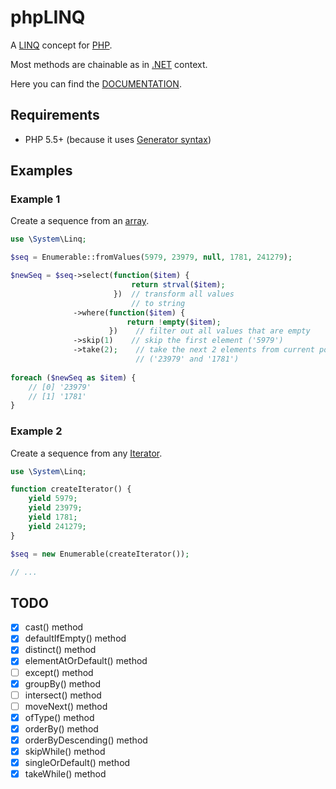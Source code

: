 # phpLINQ

A [LINQ](https://en.wikipedia.org/wiki/Language_Integrated_Query) concept for [PHP](https://en.wikipedia.org/wiki/PHP).

Most methods are chainable as in [.NET](https://en.wikipedia.org/wiki/.NET_Framework) context.

Here you can find the [DOCUMENTATION](https://github.com/mkloubert/phpLINQ/wiki).

## Requirements

* PHP 5.5+ (because it uses [Generator syntax](http://php.net/manual/en/language.generators.syntax.php))

## Examples

### Example 1

Create a sequence from an [array](http://php.net/manual/en/language.types.array.php).

```php
use \System\Linq;

$seq = Enumerable::fromValues(5979, 23979, null, 1781, 241279);

$newSeq = $seq->select(function($item) {
                           return strval($item);
                       })  // transform all values
                           // to string
              ->where(function($item) {
                          return !empty($item);
                      })    // filter out all values that are empty
              ->skip(1)    // skip the first element ('5979')
              ->take(2);    // take the next 2 elements from current position
                            // ('23979' and '1781')
                                    
foreach ($newSeq as $item) {
    // [0] '23979'
    // [1] '1781'
}
```

### Example 2

Create a sequence from any [Iterator](http://php.net/manual/en/class.iterator.php).

```php
use \System\Linq;

function createIterator() {
    yield 5979;
    yield 23979;
    yield 1781;
    yield 241279;
}

$seq = new Enumerable(createIterator());

// ...
```

## TODO

- [x] cast() method
- [x] defaultIfEmpty() method
- [x] distinct() method
- [x] elementAtOrDefault() method
- [ ] except() method
- [x] groupBy() method
- [ ] intersect() method
- [ ] moveNext() method
- [x] ofType() method
- [x] orderBy() method
- [x] orderByDescending() method
- [x] skipWhile() method
- [x] singleOrDefault() method
- [x] takeWhile() method
